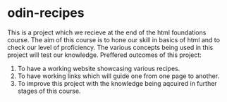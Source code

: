 # odin-recipes
This is a project which we recieve at the end of the html foundations course. The aim of this course is to hone our skill in basics of html and to check our level of proficiency. The various concepts being used in this project will test our knowledge.
Preffered outcomes of this project:
1. To have a working website showcasing various recipes.
2. To have working links which will guide one from one page to another.
3. To improve this project with the knowledge being aqcuired in further stages of this course.